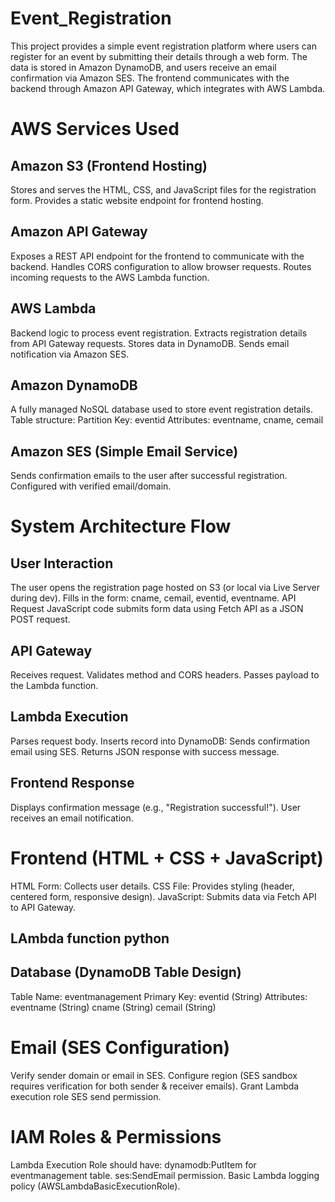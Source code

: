 # Event_Registration
This project provides a simple event registration platform where users can register for an event by submitting their details through a web form. The data is stored in Amazon DynamoDB, and users receive an email confirmation via Amazon SES. The frontend communicates with the backend through Amazon API Gateway, which integrates with AWS Lambda.

# AWS Services Used
## Amazon S3 (Frontend Hosting)
Stores and serves the HTML, CSS, and JavaScript files for the registration form.
Provides a static website endpoint for frontend hosting.

## Amazon API Gateway
Exposes a REST API endpoint for the frontend to communicate with the backend.
Handles CORS configuration to allow browser requests.
Routes incoming requests to the AWS Lambda function.

## AWS Lambda
Backend logic to process event registration.
Extracts registration details from API Gateway requests.
Stores data in DynamoDB.
Sends email notification via Amazon SES.

## Amazon DynamoDB
A fully managed NoSQL database used to store event registration details.
Table structure:
Partition Key: eventid
Attributes: eventname, cname, cemail

## Amazon SES (Simple Email Service)
Sends confirmation emails to the user after successful registration.
Configured with verified email/domain.

# System Architecture Flow

## User Interaction
The user opens the registration page hosted on S3 (or local via Live Server during dev).
Fills in the form: cname, cemail, eventid, eventname.
API Request
JavaScript code submits form data using Fetch API as a JSON POST request.

## API Gateway
Receives request.
Validates method and CORS headers.
Passes payload to the Lambda function.

## Lambda Execution
Parses request body.
Inserts record into DynamoDB:
Sends confirmation email using SES.
Returns JSON response with success message.

## Frontend Response
Displays confirmation message (e.g., "Registration successful!").
User receives an email notification.

# Frontend (HTML + CSS + JavaScript)
HTML Form: Collects user details.
CSS File: Provides styling (header, centered form, responsive design).
JavaScript: Submits data via Fetch API to API Gateway.

## LAmbda function python

## Database (DynamoDB Table Design)
Table Name: eventmanagement
Primary Key: eventid (String)
Attributes:
eventname (String)
cname (String)
cemail (String)

# Email (SES Configuration)

Verify sender domain or email in SES.
Configure region (SES sandbox requires verification for both sender & receiver emails).
Grant Lambda execution role SES send permission.

# IAM Roles & Permissions
Lambda Execution Role should have:
dynamodb:PutItem for eventmanagement table.
ses:SendEmail permission.
Basic Lambda logging policy (AWSLambdaBasicExecutionRole).
